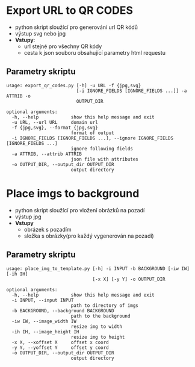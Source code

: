 # Export URL to QR CODES
* python skript sloužící pro generování url QR kódů
* výstup svg nebo jpg 
* **Vstupy**:
  * url stejné pro všechny QR kódy 
  * cesta k json souboru obsahující parametry html requestu

## Parametry skriptu
```
usage: export_qr_codes.py [-h] -u URL -f {jpg,svg}
                          [-i IGNORE_FIELDS [IGNORE_FIELDS ...]] -a ATTRIB -o
                          OUTPUT_DIR

optional arguments:
  -h, --help            show this help message and exit
  -u URL, --url URL     domain url
  -f {jpg,svg}, --format {jpg,svg}
                        format of output
  -i IGNORE_FIELDS [IGNORE_FIELDS ...], --ignore IGNORE_FIELDS [IGNORE_FIELDS ...]
                        ignore following fields
  -a ATTRIB, --attrib ATTRIB
                        json file with attributes
  -o OUTPUT_DIR, --output_dir OUTPUT_DIR
                        output directory
```
# Place imgs to background
* python skript sloužící pro vložení obrázků na pozadí
* výstup jpg
* **Vstupy**
  * obrázek s pozadím
  * složka s obrázky(pro každý vygenerován na pozadí)

## Parametry skriptu
```
usage: place_img_to_template.py [-h] -i INPUT -b BACKGROUND [-iw IW] [-ih IH]
                                [-x X] [-y Y] -o OUTPUT_DIR

optional arguments:
  -h, --help            show this help message and exit
  -i INPUT, --input INPUT
                        path to directory of imgs
  -b BACKGROUND, --background BACKGROUND
                        path to the background
  -iw IW, --image_width IW
                        resize img to width
  -ih IH, --image_height IH
                        resize img to height
  -x X, --xoffset X     offset x coord
  -y Y, --yoffset Y     offset y coord
  -o OUTPUT_DIR, --output_dir OUTPUT_DIR
                        output directory
```
